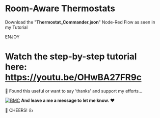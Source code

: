 # Room-Aware Thermostats
Download the "**Thermostat_Commander.json**" Node-Red Flow as seen in my Tutorial

ENJOY

# Watch the step-by-step tutorial here: https://youtu.be/OHwBA27FR9c


🎁 Found this useful or want to say 'thanks' and support my efforts...

[![BMC](https://www.buymeacoffee.com/assets/img/custom_images/white_img.png)](https://www.buymeacoffee.com/3ative) **And leave a me a message to let me know.**  ❤

🍺 CHEERS! 👍
